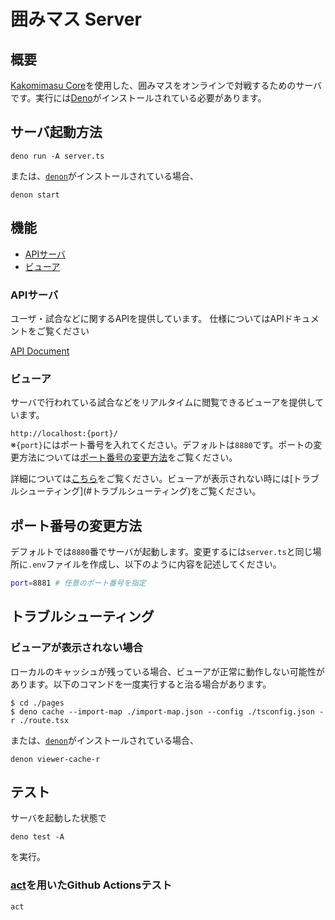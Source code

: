 # 囲みマス Server

## 概要

[Kakomimasu Core](https://github.com/codeforkosen/Kakomimasu)を使用した、囲みマスをオンラインで対戦するためのサーバです。実行には[Deno](https://deno.land/)がインストールされている必要があります。

## サーバ起動方法

```console
deno run -A server.ts
```

または、[`denon`](https://github.com/denosaurs/denon)がインストールされている場合、

```console
denon start
```

## 機能

- [APIサーバ](#apiサーバ)
- [ビューア](#ビューア)

### APIサーバ

ユーザ・試合などに関するAPIを提供しています。 仕様についてはAPIドキュメントをご覧ください

[API Document](./api/docs/index.md)

### ビューア

サーバで行われている試合などをリアルタイムに閲覧できるビューアを提供しています。

`http://localhost:{port}/`<br>
※`{port}`にはポート番号を入れてください。デフォルトは`8880`です。ポートの変更方法については[ポート番号の変更方法](#ポート番号の変更方法)をご覧ください。

詳細については[こちら](https://hackmd.io/@kakomimasu/official/%2FByIqvZx6_)をご覧ください。ビューアが表示されない時には[トラブルシューティング](#トラブルシューティング)をご覧ください。

## ポート番号の変更方法

デフォルトでは`8880`番でサーバが起動します。変更するには`server.ts`と同じ場所に`.env`ファイルを作成し、以下のように内容を記述してください。

```sh
port=8881 # 任意のポート番号を指定
```

## トラブルシューティング

### ビューアが表示されない場合

ローカルのキャッシュが残っている場合、ビューアが正常に動作しない可能性があります。以下のコマンドを一度実行すると治る場合があります。

```console
$ cd ./pages
$ deno cache --import-map ./import-map.json --config ./tsconfig.json -r ./route.tsx
```

または、[`denon`](https://github.com/denosaurs/denon)がインストールされている場合、

```console
denon viewer-cache-r
```

## テスト

サーバを起動した状態で

```
deno test -A
```

を実行。

### [act](https://github.com/nektos/act)を用いたGithub Actionsテスト

```
act
```
